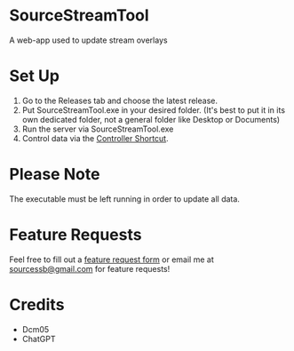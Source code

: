 
# SourceStreamTool
A web-app used to update stream overlays

# Set Up
1. Go to the Releases tab and choose the latest release.
2. Put SourceStreamTool.exe in your desired folder. (It's best to put it in its own dedicated folder, not a general folder like Desktop or Documents)
3. Run the server via SourceStreamTool.exe
4. Control data via the [Controller Shortcut](http://localhost:5000/).

# Please Note
The executable must be left running in order to update all data.

# Feature Requests
Feel free to fill out a [feature request form](https://docs.google.com/forms/d/e/1FAIpQLSfelN7yE6UQMdmEjFPVqRwA8UQfZCwiILYk8GxvQOBBd6IF0w/viewform) or email me at sourcessb@gmail.com for feature requests!

# Credits
- Dcm05
- ChatGPT
